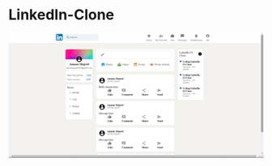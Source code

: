 # LinkedIn-Clone

![Home Page Image](https://github.com/amaanmajeed/LinkedIn-Clone/blob/main/Images/HomePage.png)
